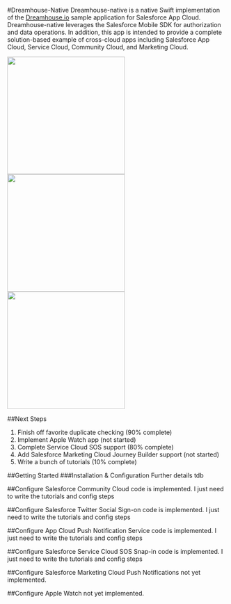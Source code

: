 #Dreamhouse-Native
Dreamhouse-native is a native Swift implementation of the <a href="http://dreamhouse.io">Dreamhouse.io</a> sample application for Salesforce App Cloud. Dreamhouse-native leverages the Salesforce Mobile SDK for authorization and data operations. In addition, this app is intended to provide a complete solution-based example of cross-cloud apps including Salesforce App Cloud, Service Cloud, Community Cloud, and Marketing Cloud.

<img src="https://github.com/quintonwall/dreamhouse-native/blob/master/graphics/screenshots/side-menu.png?raw=true" width=270/> 
<img src="https://github.com/quintonwall/dreamhouse-native/blob/master/graphics/screenshots/property-detail.png?raw=true"  width=270 />
<img src="https://github.com/quintonwall/dreamhouse-native/blob/master/graphics/screenshots/brokers-list.png?raw=true" width=270 />

##Next Steps
1. Finish off favorite duplicate checking (90% complete)
2. Implement Apple Watch app (not started)
3. Complete Service Cloud SOS support (80% complete)
4. Add Salesforce Marketing Cloud Journey Builder support (not started)
5. Write a bunch of tutorials (10% complete)

##Getting Started
###Installation & Configuration
Further details tdb

##Configure Salesforce Community Cloud
code is implemented. I just need to write the tutorials and config steps

##Configure Salesforce Twitter Social Sign-on
code is implemented. I just need to write the tutorials and config steps

##Configure App Cloud Push Notification Service
code is implemented. I just need to write the tutorials and config steps

##Configure Salesforce Service Cloud SOS Snap-in
code is implemented. I just need to write the tutorials and config steps

##Configure Salesforce Marketing Cloud Push Notifications
not yet implemented.

##Configure Apple Watch 
not yet implemented.

